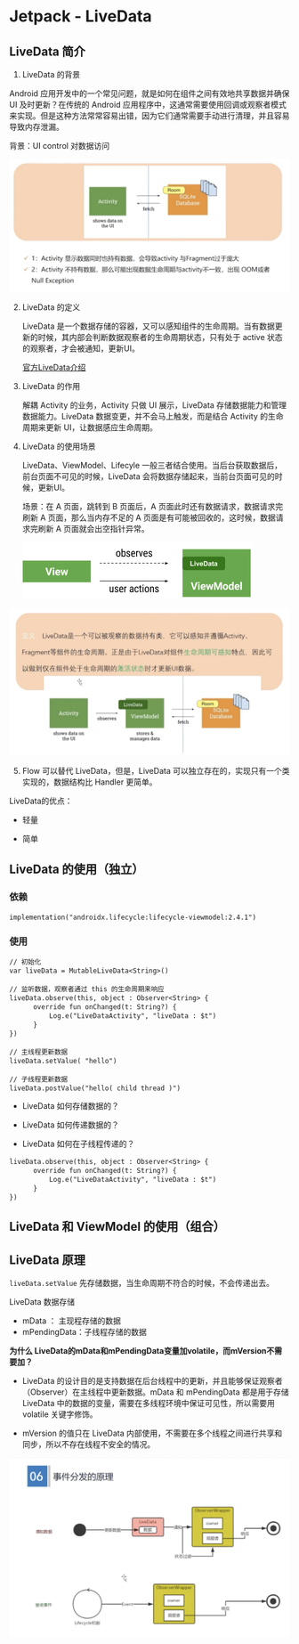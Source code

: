 # Jetpack - LiveData

## LiveData 简介

1. LiveData 的背景

Android 应用开发中的一个常见问题，就是如何在组件之间有效地共享数据并确保 UI 及时更新？在传统的 Android 应用程序中，这通常需要使用回调或观察者模式来实现。但是这种方法常常容易出错，因为它们通常需要手动进行清理，并且容易导致内存泄漏。

背景：UI control 对数据访问

![image-20230425181616076](images/image-20230425181616076.png)

2. LiveData 的定义

   LiveData 是一个数据存储的容器，又可以感知组件的生命周期。当有数据更新的时候，其内部会判断数据观察者的生命周期状态，只有处于 active 状态的观察者，才会被通知，更新UI。

   [官方LiveData介绍](https://developer.android.com/topic/libraries/architecture/livedata?hl=zh-cn)

   

3. LiveData 的作用

   解耦 Activity 的业务，Activity 只做 UI 展示，LiveData 存储数据能力和管理数据能力。LiveData 数据变更，并不会马上触发，而是结合 Activity 的生命周期来更新 UI，让数据感应生命周期。

   

4. LiveData 的使用场景

   LiveData、ViewModel、Lifecyle 一般三者结合使用。当后台获取数据后，前台页面不可见的时候，LiveData 会将数据存储起来，当前台页面可见的时候，更新UI。

   

   场景：在 A 页面，跳转到 B 页面后，A 页面此时还有数据请求，数据请求完刷新 A 页面，那么当内存不足的 A 页面是有可能被回收的，这时候，数据请求完刷新 A 页面就会出空指针异常。

   ![img](images/1*hjvCDY_2W4PpK7HQoHsS2Q.png)

   

![image-20230425181657602](images/image-20230425181657602.png)

5. Flow 可以替代 LiveData，但是，LiveData 可以独立存在的，实现只有一个类实现的，数据结构比 Handler 更简单。

LiveData的优点：

- 轻量

- 简单

  

## LiveData 的使用（独立）

### 依赖

```
implementation("androidx.lifecycle:lifecycle-viewmodel:2.4.1")
```

### 使用

```
// 初始化
var liveData = MutableLiveData<String>()

// 监听数据，观察者通过 this 的生命周期来响应
liveData.observe(this, object : Observer<String> {
      override fun onChanged(t: String?) {
          Log.e("LiveDataActivity", "liveData : $t")
      }
})

// 主线程更新数据
liveData.setValue( "hello")

// 子线程更新数据
liveData.postValue("hello( child thread )")
```



- LiveData 如何存储数据的？

- LiveData 如何传递数据的？

- LiveData 如何在子线程传递的？




```
liveData.observe(this, object : Observer<String> {
      override fun onChanged(t: String?) {
          Log.e("LiveDataActivity", "liveData : $t")
      }
})
```



## LiveData 和 ViewModel 的使用（组合）





## LiveData 原理

`liveData.setValue` 先存储数据，当生命周期不符合的时候，不会传递出去。



LiveData 数据存储

- mData ： 主现程存储的数据
- mPendingData：子线程存储的数据



**为什么 LiveData的mData和mPendingData变量加volatile，而mVersion不需要加？**

- LiveData 的设计目的是支持数据在后台线程中的更新，并且能够保证观察者（Observer）在主线程中更新数据。mData 和 mPendingData 都是用于存储 LiveData 中的数据的变量，需要在多线程环境中保证可见性，所以需要用 volatile 关键字修饰。

- mVersion 的值只在 LiveData 内部使用，不需要在多个线程之间进行共享和同步，所以不存在线程不安全的情况。



![image-20230428153244207](images/image-20230428153244207.png)